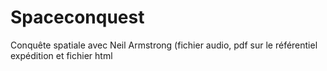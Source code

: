 # Spaceconquest
Conquête spatiale avec Neil Armstrong  (fichier audio, pdf sur le référentiel expédition et fichier html 
